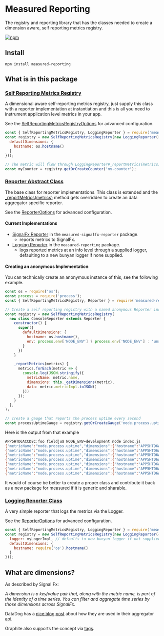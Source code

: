 # Measured Reporting

The registry and reporting library that has the classes needed to create a dimension aware, self reporting metrics registry.

[![npm](https://img.shields.io/npm/v/measured-reporting.svg)](https://www.npmjs.com/package/measured-reporting) 

## Install

```
npm install measured-reporting
```

## What is in this package

### [Self Reporting Metrics Registry](https://yaorg.github.io/node-measured/SelfReportingMetricsRegistry.html)
A dimensional aware self-reporting metrics registry, just supply this class with a reporter implementation at instantiation and this is all you need to instrument application level metrics in your app.

See the [SelfReportingMetricsRegistryOptions](http://localhost:63342/node-measured/build/docs/packages/measured-reporting/global.html#SelfReportingMetricsRegistryOptions) for advanced configuration.

```javascript
const { SelfReportingMetricsRegistry, LoggingReporter } = require('measured-reporting');
const registry = new SelfReportingMetricsRegistry(new LoggingReporter({
  defaultDimensions: {
    hostname: os.hostname()
  }
}));

// The metric will flow through LoggingReporter#_reportMetrics(metrics) every 10 seconds by default
const myCounter = registry.getOrCreateCounter('my-counter');

```

### [Reporter Abstract Class](https://yaorg.github.io/node-measured/Reporter.html)
The base class for reporter implementations. This class is extended and the [_reportMetrics(metrics)](https://yaorg.github.io/node-measured/Reporter.html#_reportMetrics__anchor) method gets overridden to create an data aggregator specific reporter. 

See the [ReporterOptions](http://localhost:63342/node-measured/build/docs/packages/measured-reporting/global.html#ReporterOptions) for advanced configuration.

#### Current Implementations
- [SignalFx Reporter](https://yaorg.github.io/node-measured/SignalFxMetricsReporter.html) in the `measured-signalfx-reporter` package.
  - reports metrics to SignalFx.
- [Logging Reporter](https://yaorg.github.io/node-measured/LoggingReporter.html) in the `measured-reporting` package.
  - logs reported metrics at an info level through a supplied logger, defaulting to a new bunyan logger if none supplied.

#### Creating an anonymous Implementation
You can technically create an anonymous instance of this, see the following example.
```javascript
const os = require('os');
const process = require('process');
const { SelfReportingMetricsRegistry, Reporter } = require('measured-reporting');

// Create a self reporting registry with a named anonymous Reporter instance;
const registry = new SelfReportingMetricsRegistry(
  new class ConsoleReporter extends Reporter {
    constructor() {
      super({
        defaultDimensions: {
          hostname: os.hostname(),
          env: process.env['NODE_ENV'] ? process.env['NODE_ENV'] : 'unset'
        }
      })
    }

    _reportMetrics(metrics) {
      metrics.forEach(metric => {
        console.log(JSON.stringify({
          metricName: metric.name,
          dimensions: this._getDimensions(metric),
          data: metric.metricImpl.toJSON()
        }))
      });
    }
  },
);

// create a gauge that reports the process uptime every second
const processUptimeGauge = registry.getOrCreateGauge('node.process.uptime', () => process.uptime(), {}, 1);
```

Here is the output from that example

```bash
APP5HTD6ACCD8C:foo fieldju$ NODE_ENV=development node index.js 
{"metricName":"node.process.uptime","dimensions":{"hostname":"APP5HTD6ACCD8C","env":"development"},"data":0.093}
{"metricName":"node.process.uptime","dimensions":{"hostname":"APP5HTD6ACCD8C","env":"development"},"data":1.097}
{"metricName":"node.process.uptime","dimensions":{"hostname":"APP5HTD6ACCD8C","env":"development"},"data":2.102}
{"metricName":"node.process.uptime","dimensions":{"hostname":"APP5HTD6ACCD8C","env":"development"},"data":3.107}
{"metricName":"node.process.uptime","dimensions":{"hostname":"APP5HTD6ACCD8C","env":"development"},"data":4.108}
{"metricName":"node.process.uptime","dimensions":{"hostname":"APP5HTD6ACCD8C","env":"development"},"data":5.108}
{"metricName":"node.process.uptime","dimensions":{"hostname":"APP5HTD6ACCD8C","env":"development"},"data":6.112}
```


It would of course be better to create a proper class and contribute it back as a new package for measured if it is generic and sharable.

### [Logging Reporter Class](https://yaorg.github.io/node-measured/LoggingReporter.html)
A very simple reporter that logs the metrics via the Logger.

See the [ReporterOptions](http://localhost:63342/node-measured/build/docs/packages/measured-reporting/global.html#ReporterOptions) for advanced configuration.

```javascript
const { SelfReportingMetricsRegistry, LoggingReporter } = require('measured-reporting');
const registry = new SelfReportingMetricsRegistry(new LoggingReporter({
  logger: myLogerImpl, // defaults to new bunyan logger if not supplied
  defaultDimensions: {
    hostname: require('os').hostname()
  }
}));
```

## What are dimensions?
As described by Signal Fx:
    
*A dimension is a key/value pair that, along with the metric name, is part of the identity of a time series. 
You can filter and aggregate time series by those dimensions across SignalFx.*
    
DataDog has a [nice blog post](https://www.datadoghq.com/blog/the-power-of-tagged-metrics/) about how they are used in their aggregator api.

Graphite also supports the concept via [tags](http://graphite.readthedocs.io/en/latest/tags.html).

